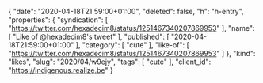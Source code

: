 {
  "date": "2020-04-18T21:59:00+01:00",
  "deleted": false,
  "h": "h-entry",
  "properties": {
    "syndication": [
      "https://twitter.com/hexadecim8/status/1251467340207869953"
    ],
    "name": [
      "Like of @hexadecim8's tweet"
    ],
    "published": [
      "2020-04-18T21:59:00+01:00"
    ],
    "category": [
      "cute"
    ],
    "like-of": [
      "https://twitter.com/hexadecim8/status/1251467340207869953"
    ]
  },
  "kind": "likes",
  "slug": "2020/04/w9ejy",
  "tags": [
    "cute"
  ],
  "client_id": "https://indigenous.realize.be"
}
